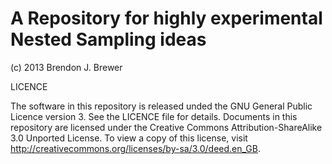 A Repository for highly experimental Nested Sampling ideas
==========================================================

(c) 2013 Brendon J. Brewer

LICENCE

The software in this repository is released unded the GNU General Public
Licence version 3. See the LICENCE file for details. Documents in this
repository are licensed under the
Creative Commons Attribution-ShareAlike 3.0 Unported License.
To view a copy of this license, visit
http://creativecommons.org/licenses/by-sa/3.0/deed.en_GB.
